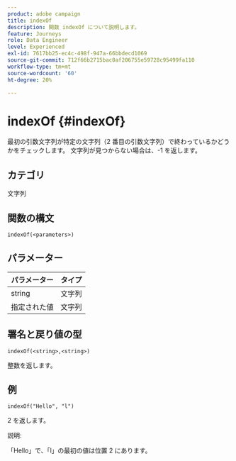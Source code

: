 ```yaml
---
product: adobe campaign
title: indexOf
description: 関数 indexOf について説明します。
feature: Journeys
role: Data Engineer
level: Experienced
exl-id: 7617bb25-ec4c-498f-947a-66bbdecd1069
source-git-commit: 712f66b2715bac0af206755e59728c95499fa110
workflow-type: tm+mt
source-wordcount: '60'
ht-degree: 20%

---
```


# indexOf {#indexOf}

最初の引数文字列が特定の文字列（2 番目の引数文字列）で終わっているかどうかをチェックします。 文字列が見つからない場合は、-1 を返します。

## カテゴリ

文字列

## 関数の構文

`indexOf(<parameters>)`

## パラメーター

| パラメーター | タイプ |
|-----------|------------------|
| string | 文字列 |
| 指定された値 | 文字列 |

## 署名と戻り値の型

`indexOf(<string>,<string>)`

整数を返します。

## 例

`indexOf("Hello", "l")`

2 を返します。

説明:

「Hello」で、「l」の最初の値は位置 2 にあります。
